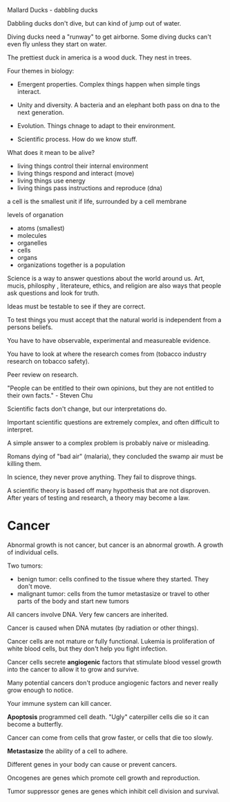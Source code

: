 Mallard Ducks - dabbling ducks

Dabbling ducks don't dive, but can kind of jump out of water. 

Diving ducks need a "runway" to get airborne. Some diving ducks can't even fly unless they start on water.

The prettiest duck in america is a wood duck. They nest in trees.

Four themes in biology:

 - Emergent properties. Complex things happen when simple tings interact.

 - Unity and diversity. A bacteria and an elephant both pass on dna to the next generation.

 - Evolution. Things chnage to adapt to their environment.

 - Scientific process. How do we know stuff.

What does it mean to be alive? 

 - living things control their internal environment
 - living things respond and interact (move)
 - living things use energy
 - living things pass instructions and reproduce (dna)

a cell is the smallest unit if life, surrounded by a cell membrane

levels of organation
 - atoms (smallest)
 - molecules
 - organelles
 - cells
 - organs
 - organizations together is a population

Science is a way to answer questions about the world around us. Art, mucis, philosphy , literateure, ethics, and religion are also ways that people ask questions and look for truth.

Ideas must be testable to see if they are correct.

To test things you must accept that the natural world is independent from a persons beliefs.

You have to have observable, experimental and measureable evidence.

You have to look at where the research comes from (tobacco industry research on tobacco safety).

Peer review on research.

"People can be entitled to their own opinions, but they are not entitled to their own facts." - Steven Chu

Scientific facts don't change, but our interpretations do.

Important scientific questions are extremely complex, and often difficult to interpret.

A simple answer to a complex problem is probably naive or misleading.

Romans dying of "bad air" (malaria), they concluded the swamp air must be killing them.

In science, they never prove anything. They fail to disprove things.

A scientific theory is based off many hypothesis that are not disproven. After years of testing and research, a theory may become a law.


# Cancer

Abnormal growth is not cancer, but cancer is an abnormal growth. A growth of individual cells.

Two tumors:
 - benign tumor: cells confined to the tissue where they started. They don't move.
 - malignant tumor: cells from the tumor metastasize or travel to other parts of the body and start new tumors

All cancers involve DNA. Very few cancers are inherited.

Cancer is caused when DNA mutates (by radiation or other things).

Cancer cells are not mature or fully functional. Lukemia is proliferation of white blood cells, but they don't help you fight infection.

Cancer cells secrete **angiogenic** factors that stimulate blood vessel growth into the cancer to allow it to grow and survive.

Many potential cancers don't produce angiogenic factors and never really grow enough to notice.

Your immune system can kill cancer.

**Apoptosis** programmed cell death. "Ugly" caterpiller cells die so it can become a butterfly.

Cancer can come from cells that grow faster, or cells that die too slowly.

**Metastasize** the ability of a cell to adhere.

Different genes in your body can cause or prevent cancers.

Oncogenes are genes which promote cell growth and reproduction.

Tumor suppressor genes are genes which inhibit cell division and survival.
